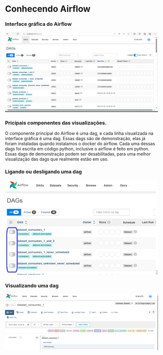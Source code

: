 # Conhecendo Airflow

### Interface gráfica do Airflow

<img src="https://github.com/JosiTubaroski/Conhecendo_Airflow/blob/main/img/Tela_Airflow.png">

### Pricipais componentes das visualizações.

O componente principal do Airflow é uma dag, e cada linha visualizada na interface gráfica é uma dag.
Essas dags são de demonstração, elas já foram instaladas quando instalamos o docker do airflow.
Cada uma dessas dags foi escrita em código python, inclusive o airflow é feito em python.
Essas dags de demonstração podem ser desabilitadas, para uma melhor visualização das dags que realmente estão em uso.

### Ligando ou desligando uma dag

<img src="https://github.com/JosiTubaroski/Conhecendo_Airflow/blob/main/img/Ligando_Desligando_Dag.png">

### Visualizando uma dag

<img src="https://github.com/JosiTubaroski/Conhecendo_Airflow/blob/main/img/Selecionar%20Dag.png">





